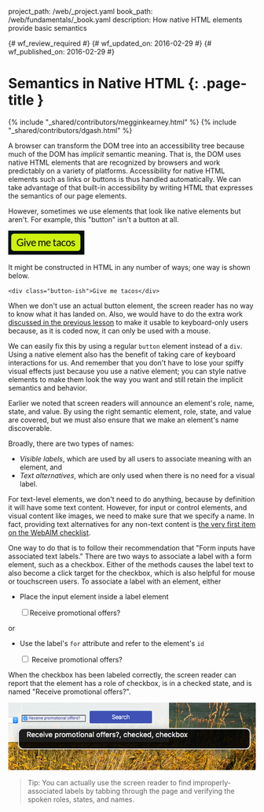 project_path: /web/_project.yaml
book_path: /web/fundamentals/_book.yaml
description: How native HTML elements provide basic semantics

{# wf_review_required #}
{# wf_updated_on: 2016-02-29 #}
{# wf_published_on: 2016-02-29 #}

# Semantics in Native HTML {: .page-title }

{% include "_shared/contributors/megginkearney.html" %}
{% include "_shared/contributors/dgash.html" %}



A browser can transform the DOM tree into an accessibility tree because much of the DOM has *implicit* semantic meaning. That is, the DOM uses native HTML elements that are recognized by browsers and work predictably on a variety of platforms. Accessibility for native HTML elements such as links or buttons is thus handled automatically. We can take advantage of that built-in accessibility by writing HTML that expresses the semantics of our page elements.

However, sometimes we use elements that look like native elements but aren't. For example, this "button" isn't a button at all.

![a div styled as a button](imgs/tacobutton.png)

It might be constructed in HTML in any number of ways; one way is shown below.


    <div class="button-ish">Give me tacos</div>
    

When we don't use an actual button element, the screen reader has no way to know what it has landed on. Also, we would have to do the extra work [discussed in the previous lesson](/web/fundamentals/accessibility/02-semantics-builtin/sembuiltin-four) to make it usable to keyboard-only users because, as it is coded now, it can only be used with a mouse.

We can easily fix this by using a regular `button` element instead of a `div`. Using a native element also has the benefit of taking care of keyboard interactions for us. And remember that you don't have to lose your spiffy visual effects just because you use a native element; you can style native elements to make them look the way you want and still retain the implicit semantics and behavior.

Earlier we noted that screen readers will announce an element's role, name, state, and value. By using the right semantic element, role, state, and value are covered, but we must also ensure that we make an element's name discoverable.

Broadly, there are two types of names:

 - *Visible labels*, which are used by all users to associate meaning with an element, and
 - *Text alternatives*, which are only used when there is no need for a visual label.

For text-level elements, we don't need to do anything, because by definition it will have some text content. However, for input or control elements, and visual content like images, we need to make sure that we specify a name. In fact, providing text alternatives for any non-text content is <a href="http://webaim.org/standards/wcag/checklist#g1.1" target="_blank">the very first item on the WebAIM checklist</a>.

One way to do that is to follow their recommendation that "Form inputs have associated text labels." There are two ways to associate a label with a form element, such as a checkbox. Either of the methods causes the label text to also become a click target for the checkbox, which is also helpful for mouse or touchscreen users. To associate a label with an element, either

 - Place the input element inside a label element


    <label>
      <input type="checkbox">Receive promotional offers?</input>
    </label>
    

or

 - Use the label's `for` attribute and refer to the element's `id`


    <input id="promo" type="checkbox"></input>
    <label for="promo">Receive promotional offers?</label>
    

When the checkbox has been labeled correctly, the screen reader can report that the element has a role of checkbox, is in a checked state, and is named "Receive promotional offers?". 

![a properly labeled checkbox](imgs/promo-offers.png)

>Tip: You can actually use the screen reader to find improperly-associated labels by tabbing through the page and verifying the spoken roles, states, and names.

